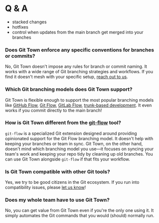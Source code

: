 # Q & A

- stacked changes
- hotfixes
- control when updates from the main branch get merged into your branches

### Does Git Town enforce any specific conventions for branches or commits?

No, Git Town doesn't impose any rules for branch or commit naming. It works with
a wide range of Git branching strategies and workflows. If you find it doesn't
mesh with your specific setup,
[reach out to us](https://github.com/git-town/git-town/issues/new).

### Which Git branching models does Git Town support?

Git Town is flexible enough to support the most popular branching models like
[GitHub Flow](https://docs.github.com/en/get-started/quickstart/github-flow),
[Git Flow](https://www.atlassian.com/git/tutorials/comparing-workflows/gitflow-workflow),
[GitLab Flow](https://docs.gitlab.com/ee/topics/gitlab_flow.html),
[trunk-based development](https://trunkbaseddevelopment.com). It even works if
you commit directly to the main branch!

### How is Git Town different from the [git-flow](https://github.com/nvie/gitflow) tool?

`git-flow` is a specialized Git extension designed around providing opinionated
support for the Git Flow branching model. It doesn't help with keeping your
branches or team in sync. Git Town, on the other hand, doesn't mind which
branching model you use&mdash;it focuses on syncing your team's work and keeping
your repo tidy by cleaning up old branches. You can use Git Town alongside
`git-flow` if that fits your workflow.

### Is Git Town compatible with other Git tools?

Yes, we try to be good citizens in the Git ecosystem. If you run into
compatibility issues, please
[let us know](https://github.com/git-town/git-town/issues/new)!

### Does my whole team have to use Git Town?

No, you can get value from Git Town even if you're the only one using it. It
simply automates the Git commands that you would (should) normally run.
